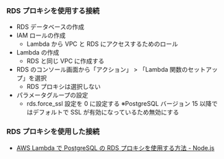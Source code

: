 ### RDS プロキシを使用する接続

-   RDS データベースの作成
-   IAM ロールの作成
    -   Lambda から VPC と RDS にアクセスするためのロール
-   Lambda の作成
    -   RDS と同じ VPC に作成する
-   RDS のコンソール画面から「アクション」 > 「Lambda 関数のセットアップ」を選択
    -   RDS プロキシは選択しない
-   パラメータグループの設定
    -   rds.force_ssl 設定を 0 に設定する
        ※PostgreSQL バージョン 15 以降ではデフォルトで SSL が有効になっているため無効にする

### RDS プロキシを使用した接続

-   [AWS Lambda で PostgreSQL の RDS プロキシを使用する方法 - Node.js](https://qiita.com/tronicboy/items/eb91f57a6ec14418c629)

